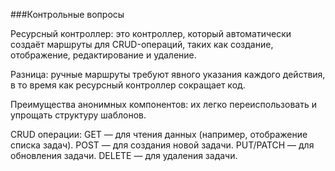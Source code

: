 ###Контрольные вопросы

Ресурсный контроллер: это контроллер, который автоматически создаёт маршруты для CRUD-операций, таких как создание, отображение, редактирование и удаление.

Разница: ручные маршруты требуют явного указания каждого действия, в то время как ресурсный контроллер сокращает код.

Преимущества анонимных компонентов: их легко переиспользовать и упрощать структуру шаблонов.

CRUD операции:
GET — для чтения данных (например, отображение списка задач).
POST — для создания новой задачи.
PUT/PATCH — для обновления задачи.
DELETE — для удаления задачи.
